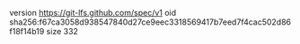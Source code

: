 version https://git-lfs.github.com/spec/v1
oid sha256:f67ca3058d938547840d27ce9eec3318569417b7eed7f4cac502d86f18f14b19
size 332
